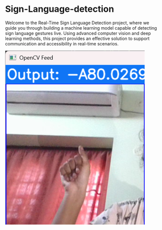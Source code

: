﻿# Sign-Language-detection
 Welcome to the Real-Time Sign Language Detection project, where we guide you through building a machine learning model capable of detecting sign language gestures live. Using advanced computer vision and deep learning methods, this project provides an effective solution to support communication and accessibility in real-time scenarios.

 
![image alt](https://github.com/KommuriVaishnavi/Sign-Language-detection/blob/10bffeda22b342847bb22da7a6bb9114e94ece5c/Screenshot%202025-09-03%20113157.png)




